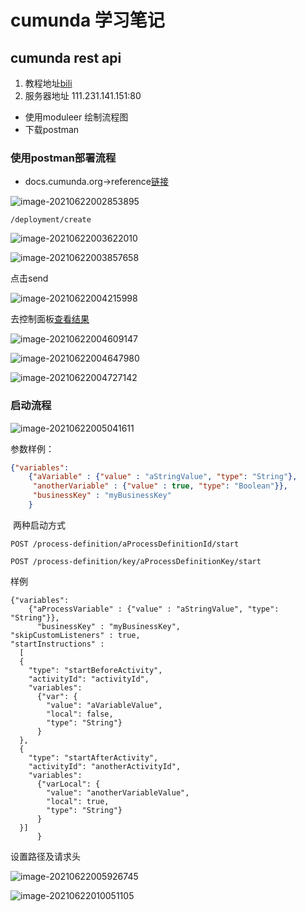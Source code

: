 # cumunda 学习笔记

## cumunda rest api

1. 教程地址[bili](https://www.bilibili.com/video/BV1yo4y1C7yP/)
2. 服务器地址 111.231.141.151:80

+ 使用moduleer 绘制流程图
+ 下载postman

### 使用postman部署流程

- docs.cumunda.org->reference[链接](https://docs.camunda.org/manual/7.7/reference/rest/deployment/)

![image-20210622002853895](https://i.loli.net/2021/06/22/m2E4gTxU8IqjJX9.png)

```
/deployment/create
```

![image-20210622003622010](https://i.loli.net/2021/06/22/9uVW4cGjlJgOMQw.png)

![image-20210622003857658](https://i.loli.net/2021/06/22/85wXg3bDqEpfFv9.png)

点击send

![image-20210622004215998](https://i.loli.net/2021/06/22/1YqSVvDlXrCFM3R.png)

去控制面板[查看结果](http://111.231.141.151/camunda/app/cockpit/default/#/dashboard)

![image-20210622004609147](https://i.loli.net/2021/06/22/6dMgnqPbCLGr8Bt.png)

![image-20210622004647980](https://i.loli.net/2021/06/22/S8tU4kRbrV9JOmv.png)

![image-20210622004727142](https://i.loli.net/2021/06/22/RNUvJpQjOe8bYnL.png)

### 启动流程

![image-20210622005041611](https://i.loli.net/2021/06/22/SYp9z14srQ2UdHK.png)

参数样例：

```json
{"variables":
    {"aVariable" : {"value" : "aStringValue", "type": "String"},
     "anotherVariable" : {"value" : true, "type": "Boolean"}},
     "businessKey" : "myBusinessKey"
    }
```

​	两种启动方式

```http
POST /process-definition/aProcessDefinitionId/start

POST /process-definition/key/aProcessDefinitionKey/start
```

样例

```jso
{"variables":
    {"aProcessVariable" : {"value" : "aStringValue", "type": "String"}},
      "businessKey" : "myBusinessKey",
"skipCustomListeners" : true,
"startInstructions" :
  [
  {
    "type": "startBeforeActivity",
    "activityId": "activityId",
    "variables":
      {"var": {
        "value": "aVariableValue",
        "local": false,
        "type": "String"}
      }
  },
  {
    "type": "startAfterActivity",
    "activityId": "anotherActivityId",
    "variables":
      {"varLocal": {
        "value": "anotherVariableValue",
        "local": true,
        "type": "String"}
      }
  }]
      }
```

设置路径及请求头

![image-20210622005926745](https://i.loli.net/2021/06/22/EWXuoh9ai2yTeqb.png)

![image-20210622010051105](https://i.loli.net/2021/06/22/LfbYVMFQ6KHBmst.png)


